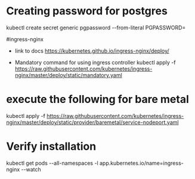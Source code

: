 # Creating password for postgres

kubectl create secret generic pgpassword --from-literal PGPASSWORD=<password>

#ingress-nginx

- link to docs
https://kubernetes.github.io/ingress-nginx/deploy/

- Mandatory command for using ingress controller
kubectl apply -f https://raw.githubusercontent.com/kubernetes/ingress-nginx/master/deploy/static/mandatory.yaml

# execute the following for bare metal
kubectl apply -f https://raw.githubusercontent.com/kubernetes/ingress-nginx/master/deploy/static/provider/baremetal/service-nodeport.yaml

# Verify installation
kubectl get pods --all-namespaces -l app.kubernetes.io/name=ingress-nginx --watch

